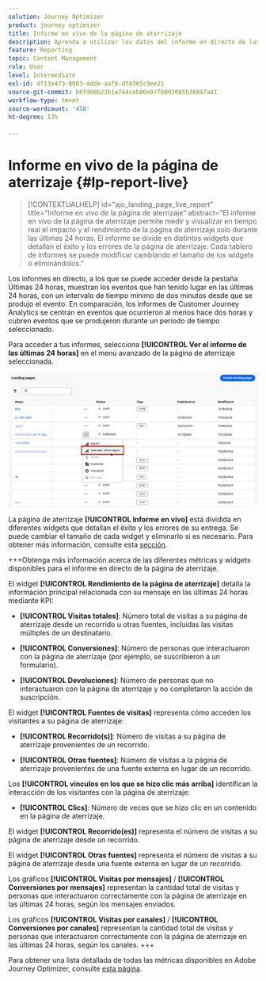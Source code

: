 ```yaml
---
solution: Journey Optimizer
product: journey optimizer
title: Informe en vivo de la página de aterrizaje
description: Aprenda a utilizar los datos del informe en directo de las páginas de aterrizaje
feature: Reporting
topic: Content Management
role: User
level: Intermediate
exl-id: df13e473-8003-4dde-aaf8-df8385c9ee21
source-git-commit: b6fd60b23b1a744ceb80a97fb092065b36847a41
workflow-type: tm+mt
source-wordcount: '458'
ht-degree: 13%

---
```


# Informe en vivo de la página de aterrizaje {#lp-report-live}

>[!CONTEXTUALHELP]
>id="ajo_landing_page_live_report"
>title="Informe en vivo de la página de aterrizaje"
>abstract="El informe en vivo de la página de aterrizaje permite medir y visualizar en tiempo real el impacto y el rendimiento de la página de aterrizaje solo durante las últimas 24 horas. El informe se divide en distintos widgets que detallan el éxito y los errores de la página de aterrizaje. Cada tablero de informes se puede modificar cambiando el tamaño de los widgets o eliminándolos."

Los informes en directo, a los que se puede acceder desde la pestaña Últimas 24 horas, muestran los eventos que han tenido lugar en las últimas 24 horas, con un intervalo de tiempo mínimo de dos minutos desde que se produjo el evento. En comparación, los informes de Customer Journey Analytics se centran en eventos que ocurrieron al menos hace dos horas y cubren eventos que se produjeron durante un período de tiempo seleccionado.

Para acceder a tus informes, selecciona **[!UICONTROL Ver el informe de las últimas 24 horas]** en el menú avanzado de la página de aterrizaje seleccionada.

![](assets/landing_page_report.png)

La página de aterrizaje **[!UICONTROL Informe en vivo]** está dividida en diferentes widgets que detallan el éxito y los errores de su entrega. Se puede cambiar el tamaño de cada widget y eliminarlo si es necesario. Para obtener más información, consulte esta [sección](live-report.md).

+++Obtenga más información acerca de las diferentes métricas y widgets disponibles para el informe en directo de la página de aterrizaje.

El widget **[!UICONTROL Rendimiento de la página de aterrizaje]** detalla la información principal relacionada con su mensaje en las últimas 24 horas mediante KPI:

* **[!UICONTROL Visitas totales]**: Número total de visitas a su página de aterrizaje desde un recorrido u otras fuentes, incluidas las visitas múltiples de un destinatario.

* **[!UICONTROL Conversiones]**: Número de personas que interactuaron con la página de aterrizaje (por ejemplo, se suscribieron a un formulario).

* **[!UICONTROL Devoluciones]**: Número de personas que no interactuaron con la página de aterrizaje y no completaron la acción de suscripción.

El widget **[!UICONTROL Fuentes de visitas]** representa cómo acceden los visitantes a su página de aterrizaje:

* **[!UICONTROL Recorrido(s)]**: Número de visitas a su página de aterrizaje provenientes de un recorrido.

* **[!UICONTROL Otras fuentes]**: Número de visitas a la página de aterrizaje provenientes de una fuente externa en lugar de un recorrido.

Los **[!UICONTROL vínculos en los que se hizo clic más arriba]** identifican la interacción de los visitantes con la página de aterrizaje:

* **[!UICONTROL Clics]**: Número de veces que se hizo clic en un contenido en la página de aterrizaje.

El widget **[!UICONTROL Recorrido(es)]** representa el número de visitas a su página de aterrizaje desde un recorrido.

El widget **[!UICONTROL Otras fuentes]** representa el número de visitas a su página de aterrizaje desde una fuente externa en lugar de un recorrido.

Los gráficos **[!UICONTROL Visitas por mensajes]** / **[!UICONTROL Conversiones por mensajes]** representan la cantidad total de visitas y personas que interactuaron correctamente con la página de aterrizaje en las últimas 24 horas, según los mensajes enviados.

Los gráficos **[!UICONTROL Visitas por canales]** / **[!UICONTROL Conversiones por canales]** representan la cantidad total de visitas y personas que interactuaron correctamente con la página de aterrizaje en las últimas 24 horas, según los canales.
+++

Para obtener una lista detallada de todas las métricas disponibles en Adobe Journey Optimizer, consulte [esta página](live-report.md#list-of-components-live).
